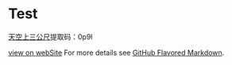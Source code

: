 # Test
[天空上三公尺](https://pan.baidu.com/s/1jDbMQtAzsRyhDfNGjpuf3Q)提取码：0p9l


[view on webSite](https://aver58.github.io/Blog/)
For more details see [GitHub Flavored Markdown](https://guides.github.com/features/mastering-markdown/).
